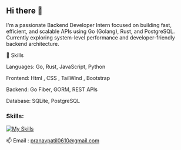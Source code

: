 ## Hi there 👋

I'm a passionate Backend Developer Intern focused on building fast, efficient, and scalable APIs using Go (Golang), Rust, and PostgreSQL. Currently exploring system-level performance and developer-friendly backend architecture.

🚀 Skills

Languages: Go, Rust, JavaScript, Python

Frontend: Html , CSS , TailWind , Bootstrap

Backend: Go Fiber, GORM, REST APIs

Database: SQLite, PostgreSQL
### Skills:
[![My Skills](https://skillicons.dev/icons?i=html,css,tailwind,bootstrap,js,nodejs,expressjs,golang,rust,c,python,postman,postgres,mysql)](https://skillicons.dev)


📫 Email : pranavpatil0610@gmail.com


<!--
**Pranavpatil6/Pranavpatil6** is a ✨ _special_ ✨ repository because its `README.md` (this file) appears on your GitHub profile.

Here are some ideas to get you started:

- 🔭 I’m currently working on ...
- 🌱 I’m currently learning ...
- 👯 I’m looking to collaborate on ...
- 🤔 I’m looking for help with ...
- 💬 Ask me about ...
- 📫 How to reach me: ...
- 😄 Pronouns: ...
- ⚡ Fun fact: ...
-->
